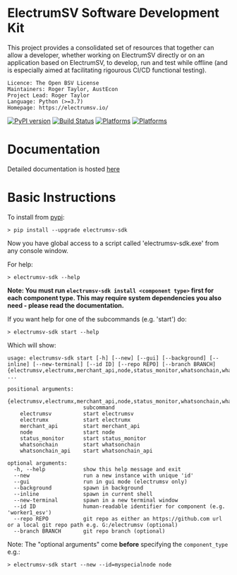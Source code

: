 ElectrumSV Software Development Kit
===================================

This project provides a consolidated set of resources that together can allow a developer, whether
working on ElectrumSV directly or on an application based on ElectrumSV, to develop, run and test
while offline (and is especially aimed at facilitating rigourous CI/CD functional testing).

    Licence: The Open BSV License
    Maintainers: Roger Taylor, AustEcon
    Project Lead: Roger Taylor
    Language: Python (>=3.7)
    Homepage: https://electrumsv.io/

[![PyPI version](https://badge.fury.io/py/electrumsv-sdk.svg)](https://badge.fury.io/py/electrumsv-sdk)
[![Build Status](https://dev.azure.com/electrumsv/ElectrumSV/_apis/build/status/electrumsv.electrumsv-sdk?branchName=master)](https://dev.azure.com/electrumsv/ElectrumSV/_apis/build/status/electrumsv.electrumsv-sdk?branchName=master)
[![Platforms](https://img.shields.io/badge/platforms-linux%20%7C%20windows%20%7C%20macos-blue)](https://img.shields.io/badge/platforms-linux%20%7C%20windows%20%7C%20macos-blue)
[![Platforms](https://img.shields.io/pypi/pyversions/electrumsv-sdk.svg?style=flat-square)](https://pypi.org/project/electrumsv-sdk)

Documentation
================
Detailed documentation is hosted [here](https://electrumsv-sdk.readthedocs.io/en/latest/)

Basic Instructions
===================
To install from [pypi](https://pypi.org/project/electrumsv-sdk/):

    > pip install --upgrade electrumsv-sdk

Now you have global access to a script called 'electrumsv-sdk.exe' from
any console window.

For help:

    > electrumsv-sdk --help

**Note: You must run ``electrumsv-sdk install <component type>`` 
first for each component type. This may require system dependencies
you also need - please read the documentation.**

If you want help for one of the subcommands (e.g. 'start') do:

    > electrumsv-sdk start --help

Which will show:

    usage: electrumsv-sdk start [-h] [--new] [--gui] [--background] [--inline] [--new-terminal] [--id ID] [--repo REPO] [--branch BRANCH] {electrumsv,electrumx,merchant_api,node,status_monitor,whatsonchain,whatsonchain_api} ...

    positional arguments:
      {electrumsv,electrumx,merchant_api,node,status_monitor,whatsonchain,whatsonchain_api}
                            subcommand
        electrumsv          start electrumsv
        electrumx           start electrumx
        merchant_api        start merchant_api
        node                start node
        status_monitor      start status_monitor
        whatsonchain        start whatsonchain
        whatsonchain_api    start whatsonchain_api

    optional arguments:
      -h, --help            show this help message and exit
      --new                 run a new instance with unique 'id'
      --gui                 run in gui mode (electrumsv only)
      --background          spawn in background
      --inline              spawn in current shell
      --new-terminal        spawn in a new terminal window
      --id ID               human-readable identifier for component (e.g. 'worker1_esv')
      --repo REPO           git repo as either an https://github.com url or a local git repo path e.g. G:/electrumsv (optional)
      --branch BRANCH       git repo branch (optional)

Note: The "optional arguments" come **before** specifying the ``component_type`` e.g.:

    > electrumsv-sdk start --new --id=myspecialnode node


